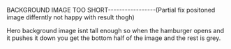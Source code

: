 BACKGROUND IMAGE TOO SHORT-----------------(Partial fix positoned image differntly not happy with result thogh)

Hero background image isnt tall enough so when the hamburger opens and it pushes it down you get the bottom half of the image and the rest is grey. 